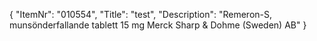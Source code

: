 {
  "ItemNr": "010554",
  "Title": "test",
  "Description": "Remeron-S, munsönderfallande tablett 15 mg Merck Sharp & Dohme (Sweden) AB"
}